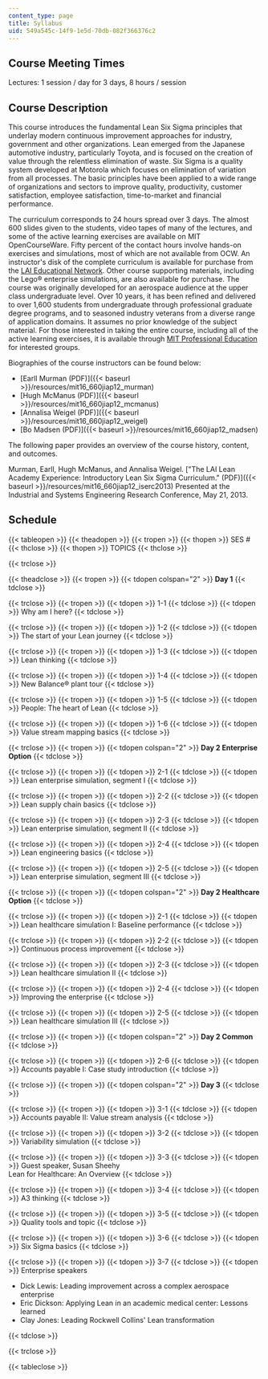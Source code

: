```yaml
---
content_type: page
title: Syllabus
uid: 549a545c-14f9-1e5d-70db-082f366376c2
---
```


Course Meeting Times
--------------------

Lectures: 1 session / day for 3 days, 8 hours / session

Course Description
------------------

This course introduces the fundamental Lean Six Sigma principles that underlay modern continuous improvement approaches for industry, government and other organizations. Lean emerged from the Japanese automotive industry, particularly Toyota, and is focused on the creation of value through the relentless elimination of waste. Six Sigma is a quality system developed at Motorola which focuses on elimination of variation from all processes. The basic principles have been applied to a wide range of organizations and sectors to improve quality, productivity, customer satisfaction, employee satisfaction, time-to-market and financial performance.

The curriculum corresponds to 24 hours spread over 3 days. The almost 600 slides given to the students, video tapes of many of the lectures, and some of the active learning exercises are available on MIT OpenCourseWare. Fifty percent of the contact hours involve hands-on exercises and simulations, most of which are not available from OCW. An instructor's disk of the complete curriculum is available for purchase from the [LAI Educational Network](http://www.metisdesign.com/lean-enterprise/academy.html). Other course supporting materials, including the Lego® enterprise simulations, are also available for purchase. The course was originally developed for an aerospace audience at the upper class undergraduate level. Over 10 years, it has been refined and delivered to over 1,600 students from undergraduate through professional graduate degree programs, and to seasoned industry veterans from a diverse range of application domains. It assumes no prior knowledge of the subject material. For those interested in taking the entire course, including all of the active learning exercises, it is available through [MIT Professional Education](http://web.mit.edu/professional/short-programs/courses/lean_academy_short_course.html) for interested groups.

Biographies of the course instructors can be found below:

*   [Earll Murman (PDF)]({{< baseurl >}}/resources/mit16_660jiap12_murman)
*   [Hugh McManus (PDF)]({{< baseurl >}}/resources/mit16_660jiap12_mcmanus)
*   [Annalisa Weigel (PDF)]({{< baseurl >}}/resources/mit16_660jiap12_weigel)
*   [Bo Madsen (PDF)]({{< baseurl >}}/resources/mit16_660jiap12_madsen)

The following paper provides an overview of the course history, content, and outcomes.

Murman, Earll, Hugh McManus, and Annalisa Weigel. ["The LAI Lean Academy Experience: Introductory Lean Six Sigma Curriculum." (PDF)]({{< baseurl >}}/resources/mit16_660jiap12_iserc2013) Presented at the Industrial and Systems Engineering Research Conference, May 21, 2013.

Schedule
--------

{{< tableopen >}}
{{< theadopen >}}
{{< tropen >}}
{{< thopen >}}
SES #
{{< thclose >}}
{{< thopen >}}
TOPICS
{{< thclose >}}

{{< trclose >}}

{{< theadclose >}}
{{< tropen >}}
{{< tdopen colspan="2" >}}
**Day 1**
{{< tdclose >}}

{{< trclose >}}
{{< tropen >}}
{{< tdopen >}}
1-1
{{< tdclose >}}
{{< tdopen >}}
Why am I here?
{{< tdclose >}}

{{< trclose >}}
{{< tropen >}}
{{< tdopen >}}
1-2
{{< tdclose >}}
{{< tdopen >}}
The start of your Lean journey
{{< tdclose >}}

{{< trclose >}}
{{< tropen >}}
{{< tdopen >}}
1-3
{{< tdclose >}}
{{< tdopen >}}
Lean thinking
{{< tdclose >}}

{{< trclose >}}
{{< tropen >}}
{{< tdopen >}}
1-4
{{< tdclose >}}
{{< tdopen >}}
New Balance® plant tour
{{< tdclose >}}

{{< trclose >}}
{{< tropen >}}
{{< tdopen >}}
1-5
{{< tdclose >}}
{{< tdopen >}}
People: The heart of Lean
{{< tdclose >}}

{{< trclose >}}
{{< tropen >}}
{{< tdopen >}}
1-6
{{< tdclose >}}
{{< tdopen >}}
Value stream mapping basics
{{< tdclose >}}

{{< trclose >}}
{{< tropen >}}
{{< tdopen colspan="2" >}}
**Day 2 Enterprise Option**
{{< tdclose >}}

{{< trclose >}}
{{< tropen >}}
{{< tdopen >}}
2-1
{{< tdclose >}}
{{< tdopen >}}
Lean enterprise simulation, segment I
{{< tdclose >}}

{{< trclose >}}
{{< tropen >}}
{{< tdopen >}}
2-2
{{< tdclose >}}
{{< tdopen >}}
Lean supply chain basics
{{< tdclose >}}

{{< trclose >}}
{{< tropen >}}
{{< tdopen >}}
2-3
{{< tdclose >}}
{{< tdopen >}}
Lean enterprise simulation, segment II
{{< tdclose >}}

{{< trclose >}}
{{< tropen >}}
{{< tdopen >}}
2-4
{{< tdclose >}}
{{< tdopen >}}
Lean engineering basics
{{< tdclose >}}

{{< trclose >}}
{{< tropen >}}
{{< tdopen >}}
2-5
{{< tdclose >}}
{{< tdopen >}}
Lean enterprise simulation, segment III
{{< tdclose >}}

{{< trclose >}}
{{< tropen >}}
{{< tdopen colspan="2" >}}
**Day 2 Healthcare Option**
{{< tdclose >}}

{{< trclose >}}
{{< tropen >}}
{{< tdopen >}}
2-1
{{< tdclose >}}
{{< tdopen >}}
Lean healthcare simulation I: Baseline performance
{{< tdclose >}}

{{< trclose >}}
{{< tropen >}}
{{< tdopen >}}
2-2
{{< tdclose >}}
{{< tdopen >}}
Continuous process improvement
{{< tdclose >}}

{{< trclose >}}
{{< tropen >}}
{{< tdopen >}}
2-3
{{< tdclose >}}
{{< tdopen >}}
Lean healthcare simulation II
{{< tdclose >}}

{{< trclose >}}
{{< tropen >}}
{{< tdopen >}}
2-4
{{< tdclose >}}
{{< tdopen >}}
Improving the enterprise
{{< tdclose >}}

{{< trclose >}}
{{< tropen >}}
{{< tdopen >}}
2-5
{{< tdclose >}}
{{< tdopen >}}
Lean healthcare simulation III
{{< tdclose >}}

{{< trclose >}}
{{< tropen >}}
{{< tdopen colspan="2" >}}
**Day 2 Common**
{{< tdclose >}}

{{< trclose >}}
{{< tropen >}}
{{< tdopen >}}
2-6
{{< tdclose >}}
{{< tdopen >}}
Accounts payable I: Case study introduction
{{< tdclose >}}

{{< trclose >}}
{{< tropen >}}
{{< tdopen colspan="2" >}}
**Day 3**
{{< tdclose >}}

{{< trclose >}}
{{< tropen >}}
{{< tdopen >}}
3-1
{{< tdclose >}}
{{< tdopen >}}
Accounts payable II: Value stream analysis
{{< tdclose >}}

{{< trclose >}}
{{< tropen >}}
{{< tdopen >}}
3-2
{{< tdclose >}}
{{< tdopen >}}
Variability simulation
{{< tdclose >}}

{{< trclose >}}
{{< tropen >}}
{{< tdopen >}}
3-3
{{< tdclose >}}
{{< tdopen >}}
Guest speaker, Susan Sheehy  
Lean for Healthcare: An Overview
{{< tdclose >}}

{{< trclose >}}
{{< tropen >}}
{{< tdopen >}}
3-4
{{< tdclose >}}
{{< tdopen >}}
A3 thinking
{{< tdclose >}}

{{< trclose >}}
{{< tropen >}}
{{< tdopen >}}
3-5
{{< tdclose >}}
{{< tdopen >}}
Quality tools and topic
{{< tdclose >}}

{{< trclose >}}
{{< tropen >}}
{{< tdopen >}}
3-6
{{< tdclose >}}
{{< tdopen >}}
Six Sigma basics
{{< tdclose >}}

{{< trclose >}}
{{< tropen >}}
{{< tdopen >}}
3-7
{{< tdclose >}}
{{< tdopen >}}
Enterprise speakers

*   Dick Lewis: Leading improvement across a complex aerospace enterprise
*   Eric Dickson: Applying Lean in an academic medical center: Lessons learned
*   Clay Jones: Leading Rockwell Collins' Lean transformation


{{< tdclose >}}

{{< trclose >}}

{{< tableclose >}}